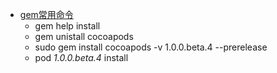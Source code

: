  - [gem常用命令](http://my.oschina.net/u/923974/blog/99060)
    - gem help install
    - gem unistall cocoapods
    - sudo gem install cocoapods -v 1.0.0.beta.4 --prerelease
    - pod _1.0.0.beta.4_ install